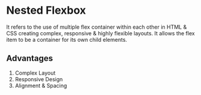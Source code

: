 # Nested Flexbox

It refers to the use of multiple flex container within each other in HTML & CSS creating complex, responsive & highly flexible layouts. It allows the flex item to be a container for its own child elements.

## Advantages
1) Complex Layout
2) Responsive Design
3) Alignment & Spacing
